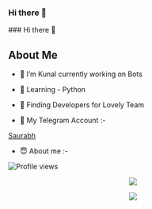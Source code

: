 ### Hi there 👋

<!--
**KUNAL12459/KUNAL12459** is a ✨ _special_ ✨ repository because its `README.md` (this file) appears on your GitHub profile.

Here are some ideas to get you started:

- 🔭 I’m currently working on ...
- 🌱 I’m currently learning ...
- 👯 I’m looking to collaborate on ...
- 🤔 I’m looking for help with ...
- 💬 Ask me about ...
- 📫 How to reach me: ...
- 😄 Pronouns: ...
- ⚡ Fun fact: ...
-->### Hi there 👋

## About Me

- 🔭 I’m Kunal currently working on Bots

- 🌱 Learning - Python 

- 👯 Finding Developers for Lovely Team

- 🤔 My Telegram Account :-

[Saurabh](https://t.me/Saur12p)

- 😇 About me :-



![Profile views](https://komarev.com/ghpvc/?username=KUNAL12459&color=blue&style=flat-square&label=Profile+Views)

<p align="center"><a href="https://github.com/KUNAL12459"><img src="https://github-readme-stats.vercel.app/api?username=KUNAL12459&show_icons=true&theme=radical"></a></p>

<p align="center"><a href="https://github.com/KUNAL12459"><img src="https://github-readme-stats.vercel.app/api/top-langs/?username=KUNAL12459&theme=radical&layout=compact"></a></p> 
